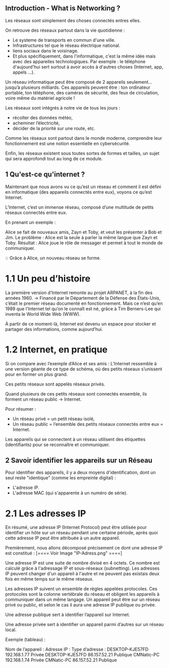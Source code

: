 ## Introduction - What is Networking ? 
Les réseaux sont simplement des choses connectés entres elles.

On retrouve des réseaux partout dans la vie quotidienne : 

- Le systeme de transports en commun d'une ville.
- Infrastructures tel que le réseau électrique national.
- liens sociaux dans le voisinage.
- Et plus spécifiquement, dans l'informatique, c'est la même idée mais avec des appareiles technologiques. Par exemple : le téléphone d'aujourd'hui sert surtout à avoir accès à d'autres choses (Internet, app, appels ...).

Un réseau informatique peut être composé de 2 appareils seulement… jusqu’à plusieurs milliards.
Ces appareils peuvent être : ton ordinateur portable, ton téléphone, des caméras de sécurité, des feux de circulation, voire même du matériel agricole !

Les réseaux sont intégrés à notre vie de tous les jours :
- récolter des données météo,
- acheminer l’électricité,
- décider de la priorité sur une route, etc.

Comme les réseaux sont partout dans le monde moderne, comprendre leur fonctionnement est une notion essentielle en cybersécurité.

Enfin, les réseaux existent sous toutes sortes de formes et tailles, un sujet qui sera approfondi tout au long de ce module.

## 1 Qu'est-ce qu'internet ? 
Maintenant que nous avons vu ce qu’est un réseau et comment il est défini en informatique (des appareils connectés entre eux), voyons ce qu’est Internet.

L’Internet, c’est un immense réseau, composé d’une multitude de petits réseaux connectés entre eux.

En prenant un exemple :

Alice se fait de nouveaux amis, Zayn et Toby, et veut les présenter à Bob et Jim.
Le problème : Alice est la seule à parler la même langue que Zayn et Toby.
Résultat : Alice joue le rôle de messager et permet à tout le monde de communiquer.

💡 Grâce à Alice, un nouveau réseau se forme.

# 1.1 Un peu d’histoire

La première version d’Internet remonte au projet ARPANET, à la fin des années 1960.
→ Financé par le Département de la Défense des États-Unis, c’était le premier réseau documenté en fonctionnement.
Mais ce n’est qu’en 1989 que l’Internet tel qu’on le connaît est né, grâce à Tim Berners-Lee qui inventa le World Wide Web (WWW).

À partir de ce moment-là, Internet est devenu un espace pour stocker et partager des informations, comme aujourd’hui.

# 1.2 Internet, en pratique

Si on compare avec l’exemple d’Alice et ses amis :
L’Internet ressemble à une version géante de ce type de schéma, où des petits réseaux s’unissent pour en former un plus grand.

Ces petits réseaux sont appelés réseaux privés.

Quand plusieurs de ces petits réseaux sont connectés ensemble, ils forment un réseau public → Internet.

Pour résumer :
- Un réseau privé = un petit réseau isolé,
- Un réseau public = l’ensemble des petits réseaux connectés entre eux = Internet.

Les appareils qui se connectent à un réseau utilisent des étiquettes (identifiants) pour se reconnaître et communiquer.

## 2 Savoir identifier les appareils sur un Réseau
Pour identifier des appareils, il y a deux moyens d'identification, dont un seul reste "identique" (comme les empreinte digital) :
- L'adresse IP.
- L'adresse MAC (qui s'apparente à un numéro de série).

# 2.1 Les adresses IP
En résumé, une adresse IP (Internet Protocol) peut être utilisée pour identifier un hôte sur un réseau pendant une certaine période, après quoi cette adresse IP peut être attribuée à un autre appareil. 

Premièrement, nous allons décomposé précisement ce dont une adresse IP est constitué :
[==== Voir Image "IP-Adress.png" ====]

Une adresse IP est une suite de nombre divisé en 4 octets.
Ce nombre est calculé grâce à l'adressage IP et sous-réseaux (subnetting).
Les adresses IP peuvent changer d'un appareil à l'autre et ne peuvent pas existais deux fois en même temps sur le même réseaux. 

Les adresses IP suivent un ensemble de règles appelées protocoles. Ces protocoles sont la colonne vertébrale du réseau et obligent les appareils à communiquer dans un même langage.
Un appareil peut être sur un réseau privé ou public, et selon le cas il aura une adresse IP publique ou privée.

Une adresse publique sert à identifier l’appareil sur Internet.

Une adresse privée sert à identifier un appareil parmi d’autres sur un réseau local.

Exemple (tableau) :

Nom de l’appareil :   	Adresse IP :	      Type d’adresse :
DESKTOP-KJE57FD	        192.168.1.77	        Privée
DESKTOP-KJE57FD	        86.157.52.21	        Publique
CMNatic-PC	            192.168.1.74	        Privée
CMNatic-PC	            86.157.52.21	        Publique